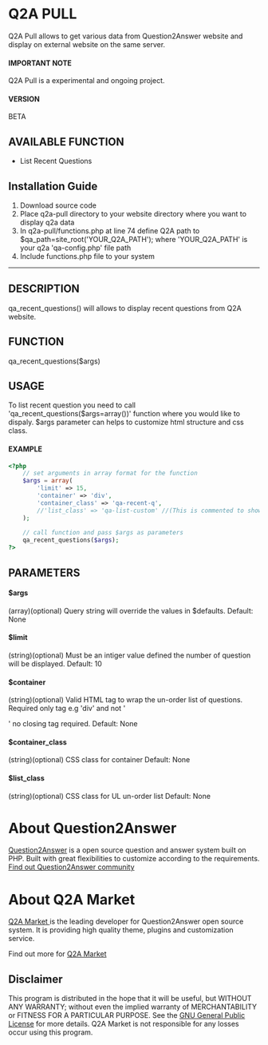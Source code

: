 Q2A PULL
========
Q2A Pull allows to get various data from Question2Answer website and display on external website on the same server.

#### IMPORTANT NOTE
Q2A Pull is a experimental and ongoing project.

#### VERSION
BETA

AVAILABLE FUNCTION
------------------
- List Recent Questions

Installation Guide
------------------
1. Download source code
2. Place q2a-pull directory to your website directory where you want to display q2a data
3. In q2a-pull/functions.php at line 74 define Q2A path to $qa_path=site_root('YOUR_Q2A_PATH'); where 'YOUR_Q2A_PATH' is your q2a 'qa-config.php' file path
4. Include functions.php file to your system

---

DESCRIPTION
-----------
qa_recent_questions() will allows to display recent questions from Q2A website.

FUNCTION
--------
qa_recent_questions($args)

USAGE
-----
To list recent question you need to call 'qa_recent_questions($args=array())' function where you would like to dispaly.
$args parameter can helps to customize html structure and css class.

#### EXAMPLE
```php
<?php	
	// set arguments in array format for the function
    $args = array(
        'limit' => 15,
        'container' => 'div',
        'container_class' => 'qa-recent-q',
        //'list_class' => 'qa-list-custom' //(This is commented to show if not define it will use default class qa-list-item. Uncomment to see how it switch the default class with the defined class in the array)
    );
    
    // call function and pass $args as parameters
    qa_recent_questions($args);
?>
```

PARAMETERS
----------
#### $args
(array)(optional) Query string will override the values in $defaults.
Default: None

#### $limit
(string)(optional) Must be an intiger value defined the number of question will be displayed.
Default: 10

#### $container
(string)(optional) Valid HTML tag to wrap the un-order list of questions. Required only tag e.g 'div' and not '<div>' no closing tag required.
Default: None

#### $container_class
(string)(optional) CSS class for container
Default: None

#### $list_class
(string)(optional) CSS class for UL un-order list
Default: None

About Question2Answer
=====================
[Question2Answer][q2a_link] is a open source question and answer system built on PHP. Built with great flexibilities to customize according to the requirements. [Find out Question2Answer community][q2a_community]

About Q2A Market
================
[Q2A Market ][author]is the leading developer for Question2Answer open source system. It is providing high quality theme, plugins and customization service.

Find out more for [Q2A Market][author]


Disclaimer
----------
This program is distributed in the hope that it will be useful, but WITHOUT ANY WARRANTY; 
without even the implied warranty of MERCHANTABILITY or FITNESS FOR A PARTICULAR PURPOSE. 
See the [GNU General Public License][GNU] for more details. Q2A Market is not responsible for any losses occur using this program.

[q2a_link]:http://www.question2answer.org
[q2a_community]:http://www.question2answer.org/qa/
[author]: http://www.q2amarket.com
[GNU]:http://www.gnu.org/licenses/gpl.html